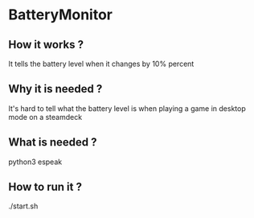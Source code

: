 <h1> BatteryMonitor </h1>
<h2> How it works ?</h2>
It tells the battery level when it changes by 10% percent
<h2>Why it is needed ?</h2>
It's hard to tell what the battery level is when playing a game in desktop mode on a steamdeck
<h2>What is needed ?</h2>
python3
espeak
<h2>How to run it ?</h2>
./start.sh
